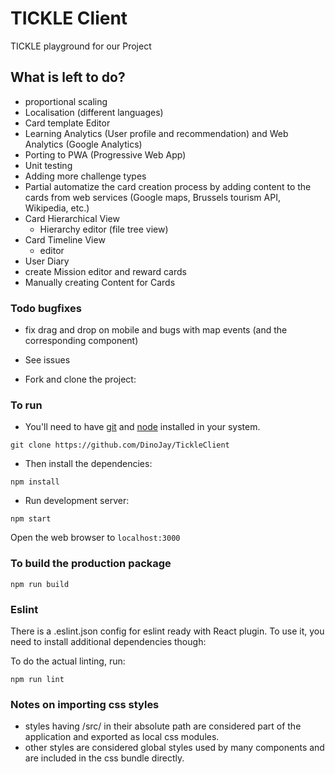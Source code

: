 # TICKLE Client

TICKLE playground for our Project

## What is left to do?
  * proportional scaling
  * Localisation (different languages)
  * Card template Editor
  * Learning Analytics (User profile and recommendation) and Web Analytics (Google Analytics)
  * Porting to PWA (Progressive Web App)
  * Unit testing
  * Adding more challenge types
  * Partial automatize the card creation process by adding content to the cards from web services (Google maps, Brussels tourism API, Wikipedia, etc.)
  * Card Hierarchical View
    * Hierarchy editor (file tree view)
  * Card Timeline View
    * editor
  * User Diary
  * create Mission editor and reward cards
  * Manually creating Content for Cards

### Todo bugfixes
* fix drag and drop on mobile and bugs with map events (and the corresponding component)
* See issues


* Fork and clone the project:

### To run
* You'll need to have [git](https://git-scm.com/) and [node](https://nodejs.org/en/) installed in your system.

```
git clone https://github.com/DinoJay/TickleClient
```

* Then install the dependencies:

```
npm install
```

* Run development server:

```
npm start
```

Open the web browser to `localhost:3000`

### To build the production package

```
npm run build
```


### Eslint
There is a .eslint.json config for eslint ready with React plugin.
To use it, you need to install additional dependencies though:

To do the actual linting, run:

```
npm run lint
```

### Notes on importing css styles
* styles having /src/ in their absolute path are considered part of the application and exported as local css modules.
* other styles are considered global styles used by many components and are included in the css bundle directly.

